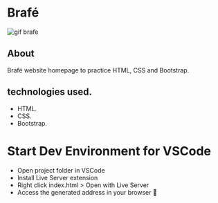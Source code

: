 # Brafé

![gif brafe](https://user-images.githubusercontent.com/86026272/140438749-2da5203b-812a-44f5-a127-a789379b85e9.gif)

## About
Brafé website homepage to practice HTML, CSS and Bootstrap.

## technologies used.
+ HTML.
+ CSS.
+ Bootstrap.

# Start Dev Environment for VSCode
+ Open project folder in VSCode
+ Install Live Server extension
+ Right click index.html > Open with Live Server
+ Access the generated address in your browser 🚀
